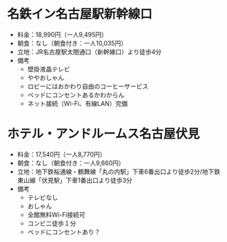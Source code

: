 # 名鉄イン名古屋駅新幹線口
- 料金：18,990円（一人9,495円）
- 朝食：なし（朝食付き：一人10,035円）
- 立地：JR名古屋駅太閤通口（新幹線口）より徒歩4分
- 備考
    - 壁掛液晶テレビ
    - ややおしゃん
    - ロビーにはおかわり自由のコーヒーサービス
    - ベッドにコンセントあるかわからん
    - ネット接続（Wi-Fi、有線LAN）完備

# ホテル・アンドルームス名古屋伏見
- 料金：17,540円（一人8,770円）
- 朝食：なし（朝食付き：一人9,660円）
- 立地：地下鉄桜通線・鶴舞線「丸の内駅」下車6番出口より徒歩2分/地下鉄東山線「伏見駅」下車1番出口より徒歩3分
- 備考
    - テレビなし
    - おしゃん
    - 全館無料Wi-Fi接続可
    - コンビニ徒歩１分
    - ベッドにコンセントあり？